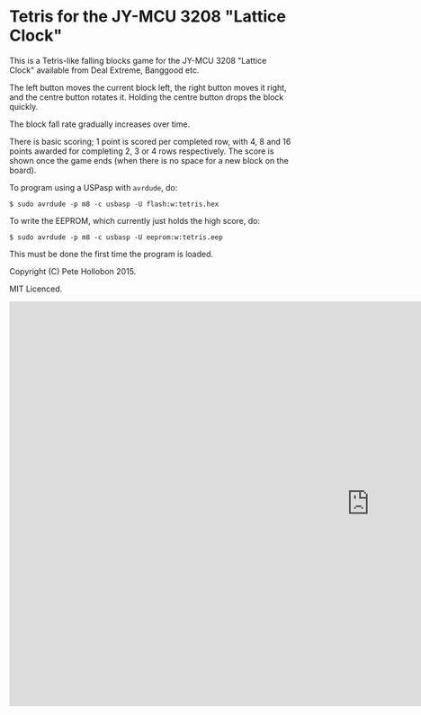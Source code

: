 # Tetris for the JY-MCU 3208 "Lattice Clock"

This is a Tetris-like falling blocks game for the JY-MCU 3208 "Lattice Clock" available from Deal
Extreme, Banggood etc.

The left button moves the current block left, the right button moves it right, and the centre
button rotates it. Holding the centre button drops the block quickly.

The block fall rate gradually increases over time.

There is basic scoring; 1 point is scored per completed row, with 4, 8 and 16 points awarded for completing 2, 3 or 4 rows respectively. The score is shown once the game ends (when there is no space for a new block on the board).

To program using a USPasp with `avrdude`, do:

```
$ sudo avrdude -p m8 -c usbasp -U flash:w:tetris.hex
```

To write the EEPROM, which currently just holds the high score, do:

```
$ sudo avrdude -p m8 -c usbasp -U eeprom:w:tetris.eep
```

This must be done the first time the program is loaded.

Copyright (C) Pete Hollobon 2015.

MIT Licenced.

<iframe width="1280" height="720" src="https://www.youtube.com/embed/NIG7UfFYCdY" frameborder="0" allowfullscreen></iframe>
